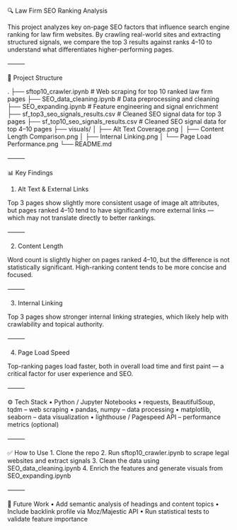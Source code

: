 🔍 Law Firm SEO Ranking Analysis

This project analyzes key on-page SEO factors that influence search engine ranking for law firm websites. By crawling real-world sites and extracting structured signals, we compare the top 3 results against ranks 4–10 to understand what differentiates higher-performing pages.

⸻

📁 Project Structure

.
├── sftop10_crawler.ipynb         # Web scraping for top 10 ranked law firm pages
├── SEO_data_cleaning.ipynb       # Data preprocessing and cleaning
├── SEO_expanding.ipynb           # Feature engineering and signal enrichment
├── sf_top3_seo_signals_results.csv   # Cleaned SEO signal data for top 3 pages
├── sf_top10_seo_signals_results.csv  # Cleaned SEO signal data for top 4–10 pages
├── visuals/
│   ├── Alt Text Coverage.png
│   ├── Content Length Comparison.png
│   ├── Internal Linking.png
│   └── Page Load Performance.png
└── README.md


⸻

📊 Key Findings

1. Alt Text & External Links

Top 3 pages show slightly more consistent usage of image alt attributes, but pages ranked 4–10 tend to have significantly more external links — which may not translate directly to better rankings.


⸻

2. Content Length

Word count is slightly higher on pages ranked 4–10, but the difference is not statistically significant. High-ranking content tends to be more concise and focused.


⸻

3. Internal Linking

Top 3 pages show stronger internal linking strategies, which likely help with crawlability and topical authority.


⸻

4. Page Load Speed

Top-ranking pages load faster, both in overall load time and first paint — a critical factor for user experience and SEO.


⸻

⚙️ Tech Stack
	•	Python / Jupyter Notebooks
	•	requests, BeautifulSoup, tqdm – web scraping
	•	pandas, numpy – data processing
	•	matplotlib, seaborn – data visualization
	•	lighthouse / Pagespeed API – performance metrics (optional)

⸻

✅ How to Use
	1.	Clone the repo
	2.	Run sftop10_crawler.ipynb to scrape legal websites and extract signals
	3.	Clean the data using SEO_data_cleaning.ipynb
	4.	Enrich the features and generate visuals from SEO_expanding.ipynb

⸻

📌 Future Work
	•	Add semantic analysis of headings and content topics
	•	Include backlink profile via Moz/Majestic API
	•	Run statistical tests to validate feature importance
